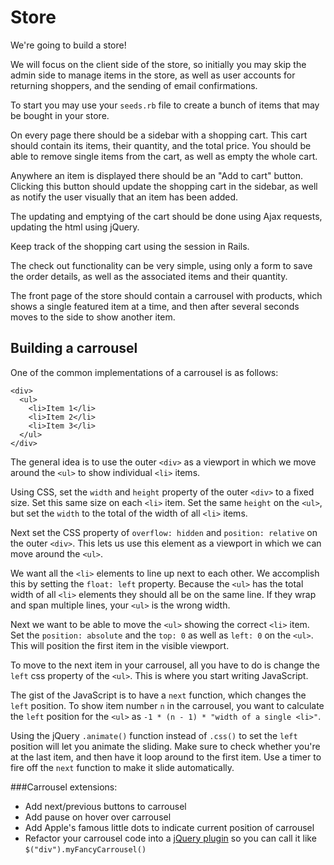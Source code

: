 # Store

We're going to build a store!

We will focus on the client side of the store, so initially you may skip the admin side to manage items in the store, as well as user accounts for returning shoppers, and the sending of email confirmations.

To start you may use your `seeds.rb` file to create a bunch of items that may be bought in your store.

On every page there should be a sidebar with a shopping cart. This cart should contain its items, their quantity, and the total price. You should be able to remove single items from the cart, as well as empty the whole cart.

Anywhere an item is displayed there should be an "Add to cart" button. Clicking this button should update the shopping cart in the sidebar, as well as notify the user visually that an item has been added.

The updating and emptying of the cart should be done using Ajax requests, updating the html using jQuery.

Keep track of the shopping cart using the session in Rails.

The check out functionality can be very simple, using only a form to save the order details, as well as the associated items and their quantity.

The front page of the store should contain a carrousel with products, which shows a single featured item at a time, and then after several seconds moves to the side to show another item.


## Building a carrousel

One of the common implementations of a carrousel is as follows:

    <div>
      <ul>
        <li>Item 1</li>
        <li>Item 2</li>
        <li>Item 3</li>
      </ul>
    </div>


The general idea is to use the outer `<div>` as a viewport in which we move around the `<ul>` to show individual `<li>` items. 

Using CSS, set the `width` and `height` property of the outer `<div>` to a fixed size. Set this same size on each `<li>` item. Set the same `height` on the `<ul>`, but set the `width` to the total of the width of all `<li>` items.

Next set the CSS property of `overflow: hidden` and `position: relative` on the outer `<div>`. This lets us use this element as a viewport in which we can move around the `<ul>`.

We want all the `<li>` elements to line up next to each other. We accomplish this by setting the `float: left` property. Because the `<ul>` has the total width of all `<li>` elements they should all be on the same line. If they wrap and span multiple lines, your `<ul>` is the wrong width.
  
Next we want to be able to move the `<ul>` showing the correct `<li>` item. Set the `position: absolute` and the `top: 0` as well as `left: 0` on the `<ul>`. This will position the first item in the visible viewport.

To move to the next item in your carrousel, all you have to do is change the `left` css property of the `<ul>`. This is where you start writing JavaScript.
  
The gist of the JavaScript is to have a `next` function, which changes the `left` position. To show item number `n` in the carrousel, you want to calculate the `left` position for the `<ul>` as `-1 * (n - 1) * "width of a single <li>"`.
  
Using the jQuery `.animate()` function instead of `.css()` to set the `left` position will let you animate the sliding. Make sure to check whether you're at the last item, and then have it loop around to the first item. Use a timer to fire off the `next` function to make it slide automatically.

###Carrousel extensions:
* Add next/previous buttons to carrousel
* Add pause on hover over carrousel
* Add Apple's famous little dots to indicate current position of carrousel
* Refactor your carrousel code into a [jQuery plugin][jquery-plugin] so you can call it like `$("div").myFancyCarrousel()`

[jquery-plugin]: http://docs.jquery.com/Plugins/Authoring

